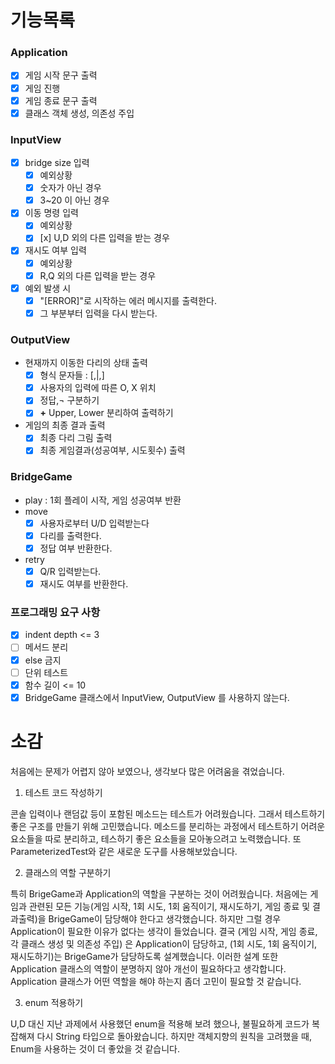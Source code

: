 # 기능목록

### Application

- [x] 게임 시작 문구 출력
- [x] 게임 진행
- [x] 게임 종료 문구 출력
- [x] 클래스 객체 생성, 의존성 주입

### InputView

- [x] bridge size 입력
    - [x]  예외상황
    - [x] 숫자가 아닌 경우
    - [x] 3~20 이 아닌 경우
- [x] 이동 명령 입력
    - [x] 예외상황
    - [x] [x] U,D 외의 다른 입력을 받는 경우
- [x] 재시도 여부 입력
    - [x] 예외상황
    - [x] R,Q 외의 다른 입력을 받는 경우
- [x] 예외 발생 시
    - [x] "[ERROR]"로 시작하는 에러 메시지를 출력한다.
    - [x] 그 부분부터 입력을 다시 받는다.

### OutputView

- 현재까지 이동한 다리의 상태 출력
  - [x] 형식 문자들 : [,|,]
  - [x] 사용자의 입력에 따른 O, X 위치
  - [x] 정답,¬ 구분하기
  - [x] **+** Upper, Lower 분리하여 출력하기
- 게임의 최종 결과 출력
  - [x] 최종 다리 그림 출력
  - [x] 최종 게임결과(성공여부, 시도횟수) 출력

### BridgeGame
- play : 1회 플레이 시작, 게임 성공여부 반환
- move
    - [x] 사용자로부터 U/D 입력받는다
    - [x] 다리를 출력한다.
    - [x] 정답 여부 반환한다.
- retry
    - [x] Q/R 입력받는다.
    - [x] 재시도 여부를 반환한다.

### 프로그래밍 요구 사항

- [x] indent depth <= 3
- [ ] 메서드 분리
- [x] else 금지
- [ ] 단위 테스트
- [x] 함수 길이 <= 10
- [x] BridgeGame 클래스에서 InputView, OutputView 를 사용하지 않는다.

# 소감

처음에는 문제가 어렵지 않아 보였으나, 생각보다 많은 어려움을 겪었습니다.

1. 테스트 코드 작성하기

콘솔 입력이나 랜덤값 등이 포함된 메소드는 테스트가 어려웠습니다. 그래서 테스트하기 좋은 구조를 만들기 위해 고민했습니다.
메소드를 분리하는 과정에서 테스트하기 어려운 요소들을 따로 분리하고, 테스하기 좋은 요소들을 모아놓으려고 노력했습니다.
또 ParameterizedTest와 같은 새로운 도구를 사용해보았습니다.

2. 클래스의 역할 구분하기

특히 BrigeGame과 Application의 역할을 구분하는 것이 어려웠습니다.
처음에는 게임과 관련된 모든 기능(게임 시작, 1회 시도, 1회 움직이기, 재시도하기, 게임 종료 및 결과출력)을 BrigeGame이 담당해야 한다고 생각했습니다.
하지만 그럴 경우 Application이 필요한 이유가 없다는 생각이 들었습니다.
결국 (게임 시작, 게임 종료, 각 클래스 생성 및 의존성 주입) 은 Application이 담당하고, (1회 시도, 1회 움직이기, 재시도하기)는 BrigeGame가 담당하도록 설계했습니다.
이러한 설계 또한 Application 클래스의 역할이 분명하지 않아 개선이 필요하다고 생각합니다.
Application 클래스가 어떤 역할을 해야 하는지 좀더 고민이 필요할 것 같습니다.

3. enum 적용하기

U,D 대신 지난 과제에서 사용했던 enum을 적용해 보려 했으나, 불필요하게 코드가 복잡해져 다시 String 타입으로 돌아왔습니다. 하지만 객체지향의 원칙을 고려했을 때, Enum을 사용하는 것이 더 좋았을 것 같습니다.
